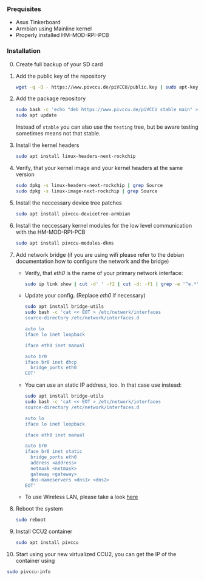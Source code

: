 ### Prequisites

* Asus Tinkerboard
* Armbian using Mainline kernel
* Properly installed HM-MOD-RPI-PCB

### Installation
0. Create full backup of your SD card
1. Add the public key of the repository
   ```bash
   wget -q -O - https://www.pivccu.de/piVCCU/public.key | sudo apt-key add -
   ```

2. Add the package repository
   ```bash
   sudo bash -c 'echo "deb https://www.pivccu.de/piVCCU stable main" > /etc/apt/sources.list.d/pivccu.list'
   sudo apt update
   ```
   Instead of `stable` you can also use the `testing` tree, but be aware testing sometimes means not that stable.

3. Install the kernel headers
   ```bash
   sudo apt install linux-headers-next-rockchip
   ```

4. Verify, that your kernel image and your kernel headers at the same version
   ```bash
   sudo dpkg -s linux-headers-next-rockchip | grep Source
   sudo dpkg -s linux-image-next-rockchip | grep Source
   ```

5. Install the neccessary device tree patches
   ```bash
   sudo apt install pivccu-devicetree-armbian
   ```

6. Install the neccessary kernel modules for the low level communication with the HM-MOD-RPI-PCB
   ```bash
   sudo apt install pivccu-modules-dkms
   ```

7. Add network bridge (if you are using wifi please refer to the debian documentation how to configure the network and the bridge)
   * Verify, that *eth0* is the name of your primary network interface:
      ```bash
      sudo ip link show | cut -d' ' -f2 | cut -d: -f1 | grep -e '^e.*'
      ```

   * Update your config. (Replace *eth0* if necessary)
      ```bash
      sudo apt install bridge-utils
      sudo bash -c 'cat << EOT > /etc/network/interfaces
      source-directory /etc/network/interfaces.d

      auto lo
      iface lo inet loopback
   
      iface eth0 inet manual
   
      auto br0
      iface br0 inet dhcp
        bridge_ports eth0
      EOT'
      ```
   * You can use an static IP address, too. In that case use instead:
      ```bash
      sudo apt install bridge-utils
      sudo bash -c 'cat << EOT > /etc/network/interfaces
      source-directory /etc/network/interfaces.d

      auto lo
      iface lo inet loopback
   
      iface eth0 inet manual
   
      auto br0
      iface br0 inet static
        bridge_ports eth0
        address <address>
        netmask <netmask>
        gateway <gateway>
        dns-nameservers <dns1> <dns2>
      EOT'
      ```
   * To use Wireless LAN, please take a look [here](wlan.md)

8. Reboot the system
   ```bash
   sudo reboot
   ```

9. Install CCU2 container
   ```bash
   sudo apt install pivccu
   ```

10. Start using your new virtualized CCU2, you can get the IP of the container using
   ```bash
   sudo pivccu-info
   ```


